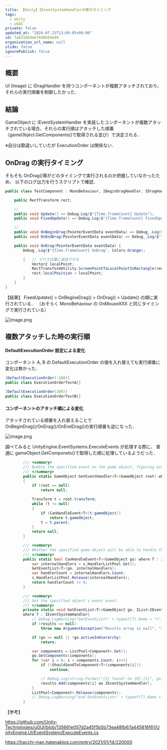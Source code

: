```yaml
---
title: 【Unity】IEventSystemHandlerの実行タイミング
tags:
  - Unity
  - uGUI
private: false
updated_at: "2024-07-23T13:09:05+09:00"
id: fa6216b9e67640b59e89
organization_url_name: null
slide: false
ignorePublish: false
---
```


## 概要

UI (Image) に IDragHandler を持つコンポーネントが複数アタッチされており、それらの実行順番を制御したかった．

## 結論

GameObject に IEventSystemHandler を実装したコンポーネントが複数アタッチされている場合、それらの実行順はアタッチした順番（gameObject.GetComponents()で取得される並び）で決定される．

※自分は勘違いしていたが ExecutionOrder は関係ない．

## OnDrag の実行タイミング

そもそも OnDrag()等がどのタイミングで実行されるのか把握していなかったため、
以下のログ出力を行うスクリプトで確認．

```.cs
public class TestComponent : MonoBehaviour, IBeginDragHandler, IDragHandler, IEndDragHandler {

    public RectTransform rect;

    //
    public void Update() => Debug.Log($"{Time.frameCount} Update");
    public void FixedUpdate() => Debug.Log($"{Time.frameCount} FixedUpdate");

    //
    public void OnBeginDrag(PointerEventData eventData) => Debug_.Log($"{Time.frameCount} OnBeginDrag", Colors.Red);
    public void OnEndDrag(PointerEventData eventData) => Debug_.Log($"{Time.frameCount} OnEndDrag", Colors.Red);

    public void OnDrag(PointerEventData eventData) {
        Debug_.Log($"{Time.frameCount} OnDrag", Colors.Orange);

        {   // マウス位置に追従させる
            Vector2 localPoint;
            RectTransformUtility.ScreenPointToLocalPointInRectangle(rect.parent as RectTransform, eventData.position, eventData.pressEventCamera, out localPoint);
            rect.localPosition = localPoint;
        }
    }
}
```

【結果】
FixedUpdate() > OnBegineDrag() > OnDrag() > Update() の順に実行されている．
（おそらく MonoBehaviour の OnMouseXXX と同じタイミングで実行されている）

![image.png](https://qiita-image-store.s3.ap-northeast-1.amazonaws.com/0/1596227/367835c3-113e-c5ca-fd69-1eadcfe7bb90.png)

## 複数アタッチした時の実行順

#### DefaultExecutionOrder 設定による変化

コンポーネント A, B の DefaultExecutionOrder の値を入れ替えても実行順番に変化は無かった．

```.cs
[DefaultExecutionOrder(-100)]
public class ExecutionOrderTestA{}

[DefaultExecutionOrder(100)]
public class ExecutionOrderTestB{}
```

#### コンポーネントのアタッチ順による変化

アタッチされている順番を入れ替えることで OnBeginDrag()/OnDrag()/OnEndDrag()の実行順番も逆になった．

![image.png](https://qiita-image-store.s3.ap-northeast-1.amazonaws.com/0/1596227/c50cb5c9-5ea5-cfd4-c91f-91e92edad3e2.png)

調べてみると UnityEngine.EventSystems.ExecuteEvents が処理する際に、
普通に gameObject.GetComponets()で取得した順に処理しているようだった．

```ExecuteEvents.cs
        /// <summary>
        /// Bubble the specified event on the game object, figuring out which object will actually receive the event.
        /// </summary>
        public static GameObject GetEventHandler<T>(GameObject root) where T : IEventSystemHandler
        {
            if (root == null)
                return null;

            Transform t = root.transform;
            while (t != null)
            {
                if (CanHandleEvent<T>(t.gameObject))
                    return t.gameObject;
                t = t.parent;
            }
            return null;
        }

        /// <summary>
        /// Whether the specified game object will be able to handle the specified event.
        /// </summary>
        public static bool CanHandleEvent<T>(GameObject go) where T : IEventSystemHandler{
            var internalHandlers = s_HandlerListPool.Get();
            GetEventList<T>(go, internalHandlers);
            var handlerCount = internalHandlers.Count;
            s_HandlerListPool.Release(internalHandlers);
            return handlerCount != 0;
        }

        /// <summary>
        /// Get the specified object's event event.
        /// </summary>
        private static void GetEventList<T>(GameObject go, IList<IEventSystemHandler> results)
        where T : IEventSystemHandler{
            // Debug.LogWarning("GetEventList<" + typeof(T).Name + ">");
            if (results == null)
                throw new ArgumentException("Results array is null", "results");

            if (go == null || !go.activeInHierarchy)
                return;

            var components = ListPool<Component>.Get();
            go.GetComponents(components);
            for (var i = 0; i < components.Count; i++){
                if (!ShouldSendToComponent<T>(components[i]))
                    continue;

                // Debug.Log(string.Format("{2} found! On {0}.{1}", go, s_GetComponentsScratch[i].GetType(), typeof(T)));
                results.Add(components[i] as IEventSystemHandler);
            }
            ListPool<Component>.Release(components);
            // Debug.LogWarning("end GetEventList<" + typeof(T).Name + ">");
        }

```

【参考】

https://github.com/Unity-Technologies/uGUI/blob/135661e057d2a45f5b5b73ea48fb67a445816f61/UnityEngine.UI/EventSystem/ExecuteEvents.cs

https://hacchi-man.hatenablog.com/entry/2021/01/14/220000
